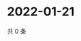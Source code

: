 # 2022-01-21

共 0 条

<!-- BEGIN WEIBO -->
<!-- 最后更新时间 Fri Jan 21 2022 14:17:07 GMT+0800 (China Standard Time) -->

<!-- END WEIBO -->
